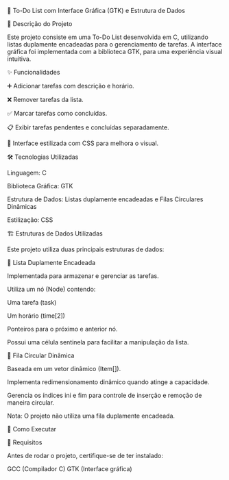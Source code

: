 📌 To-Do List com Interface Gráfica (GTK) e Estrutura de Dados

📖 Descrição do Projeto

Este projeto consiste em uma To-Do List desenvolvida em C, utilizando listas duplamente encadeadas para o gerenciamento de tarefas. A interface gráfica foi implementada com a biblioteca GTK, para uma experiência visual intuitiva.

✨ Funcionalidades

➕ Adicionar tarefas com descrição e horário.

❌ Remover tarefas da lista.

✅ Marcar tarefas como concluídas.

📋 Exibir tarefas pendentes e concluídas separadamente.

🎨 Interface estilizada com CSS para melhora o visual.

🛠 Tecnologias Utilizadas

Linguagem: C

Biblioteca Gráfica: GTK

Estrutura de Dados: Listas duplamente encadeadas e Filas Circulares Dinâmicas

Estilização: CSS

🏗 Estruturas de Dados Utilizadas

Este projeto utiliza duas principais estruturas de dados:

🔷 Lista Duplamente Encadeada

Implementada para armazenar e gerenciar as tarefas.

Utiliza um nó (Node) contendo:

Uma tarefa (task)

Um horário (time[2])

Ponteiros para o próximo e anterior nó.

Possui uma célula sentinela para facilitar a manipulação da lista.

🔶 Fila Circular Dinâmica

Baseada em um vetor dinâmico (Item[]).

Implementa redimensionamento dinâmico quando atinge a capacidade.

Gerencia os índices ini e fim para controle de inserção e remoção de maneira circular.

Nota: O projeto não utiliza uma fila duplamente encadeada.

🚀 Como Executar

📌 Requisitos

Antes de rodar o projeto, certifique-se de ter instalado:

GCC (Compilador C)
GTK (Interface gráfica)
